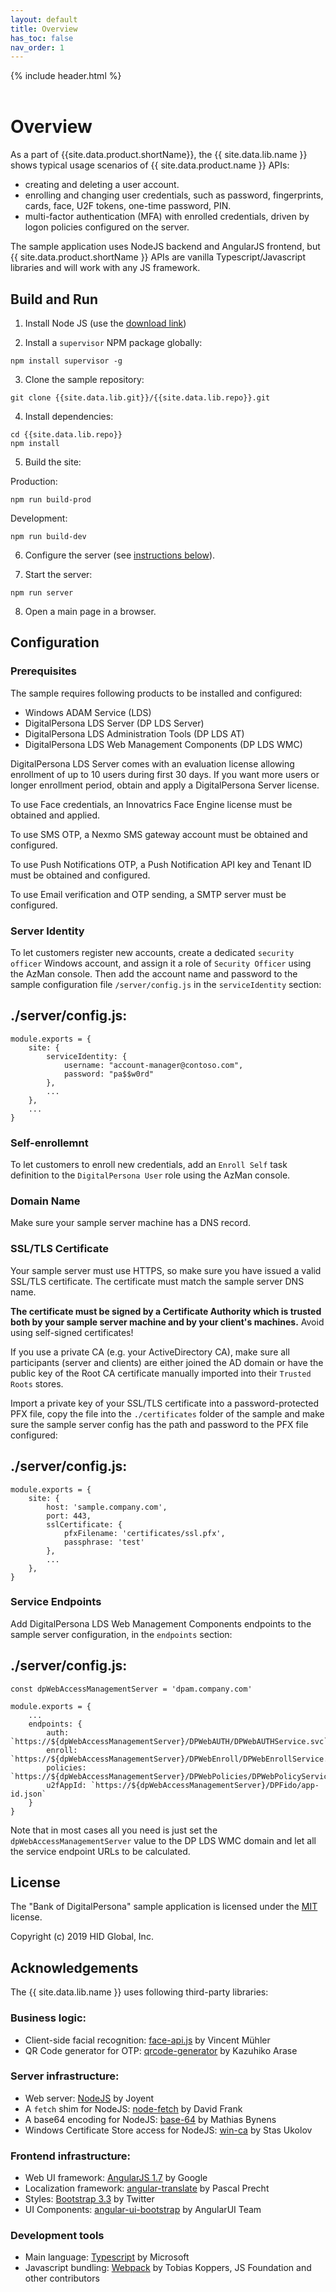 ```yaml
---
layout: default
title: Overview
has_toc: false
nav_order: 1  
---
```

{% include header.html %}  
<BR>

# Overview

As a part of {{site.data.product.shortName}}, the {{ site.data.lib.name }} shows typical usage scenarios of {{ site.data.product.name }} APIs:

* creating and deleting a user account.
* enrolling and changing user credentials, such as password, fingerprints, cards, face, U2F tokens,
one-time password, PIN.
* multi-factor authentication (MFA) with enrolled credentials, driven by logon policies configured 
on the server.

The sample application uses NodeJS backend and AngularJS frontend, but {{ site.data.product.shortName }} 
APIs are vanilla Typescript/Javascript libraries and will work with any JS framework.

## Build and Run

1. Install Node JS (use the [download link](https://nodejs.org))

2. Install a `supervisor` NPM package globally:
```
npm install supervisor -g
```

3. Clone the sample repository:
```
git clone {{site.data.lib.git}}/{{site.data.lib.repo}}.git
```

4. Install dependencies:
```
cd {{site.data.lib.repo}}
npm install
```

5. Build the site:

Production:
```
npm run build-prod
```

Development: 
```
npm run build-dev
```

6. Configure the server (see [instructions below](#configure)).

7. Start the server:
```
npm run server
```

8. Open a main page in a browser.

<a name="configure"></a>
## Configuration

### Prerequisites

The sample requires following products to be installed and configured:

* Windows ADAM Service (LDS)
* DigitalPersona LDS Server (DP LDS Server)
* DigitalPersona LDS Administration Tools (DP LDS AT)
* DigitalPersona LDS Web Management Components (DP LDS WMC)

DigitalPersona LDS Server comes with an evaluation license allowing
enrollment of up to 10 users during first 30 days. If you want more
users or longer enrollment period, obtain and apply a DigitalPersona Server license.

To use Face credentials, an Innovatrics Face Engine license must be obtained and applied.

To use SMS OTP, a Nexmo SMS gateway account must be obtained and configured.

To use Push Notifications OTP, a Push Notification API key and Tenant ID must be obtained and configured.

To use Email verification and OTP sending, a SMTP server must be configured.


### Server Identity

To let customers register new accounts, create a dedicated `security officer` Windows account, 
and assign it a role of `Security Officer` using the AzMan console.
Then add the account name and password to the sample configuration file `/server/config.js` in the
`serviceIdentity` section:

./server/config.js:
---
```
module.exports = {
    site: {
        serviceIdentity: {
            username: "account-manager@contoso.com",
            password: "pa$$w0rd"
        },
        ...
    },
    ...
}
```

### Self-enrollemnt 

To let customers to enroll new credentials, add an `Enroll Self` task definition to the 
`DigitalPersona User` role using the AzMan console.

### Domain Name

Make sure your sample server machine has a DNS record.

### SSL/TLS Certificate

Your sample server must use HTTPS, so make sure you have issued a valid SSL/TLS certificate. 
The certificate must match the sample server DNS name.

**The certificate must be signed by a Certificate Authority which is trusted
both by your sample server machine and by your client's machines.** Avoid using self-signed
certificates!

If you use a private CA (e.g. your ActiveDirectory CA), make sure all participants (server and clients)
are either joined the AD domain or have the public key of the Root CA certificate manually imported 
into their `Trusted Roots` stores.

Import a private key of your SSL/TLS certificate into a password-protected PFX file, 
copy the file into the `./certificates` folder of the sample and make sure the sample server config 
has the path and password to the PFX file configured:

./server/config.js:
---
```
module.exports = {
    site: {
        host: 'sample.company.com',
        port: 443,
        sslCertificate: {
            pfxFilename: 'certificates/ssl.pfx',
            passphrase: 'test'
        },
        ...
    },
}
```

### Service Endpoints

Add DigitalPersona LDS Web Management Components endpoints to the sample server configuration,
in the `endpoints` section:

./server/config.js:
---
```
const dpWebAccessManagementServer = 'dpam.company.com'

module.exports = {
    ...
    endpoints: {
        auth: `https://${dpWebAccessManagementServer}/DPWebAUTH/DPWebAUTHService.svc`,
        enroll: `https://${dpWebAccessManagementServer}/DPWebEnroll/DPWebEnrollService.svc`,
        policies: `https://${dpWebAccessManagementServer}/DPWebPolicies/DPWebPolicyService.svc`,
        u2fAppId: `https://${dpWebAccessManagementServer}/DPFido/app-id.json`
    }
}
```

Note that in most cases all you need is just set the `dpWebAccessManagementServer` value to the
DP LDS WMC domain and let all the service endpoint URLs to be calculated.


## License

The "Bank of DigitalPersona" sample application is licensed under the [MIT](./LICENSE) license. 

Copyright (c) 2019 HID Global, Inc.

## Acknowledgements

The {{ site.data.lib.name }} uses following third-party libraries:

### Business logic:

* Client-side facial recognition: [face-api.js](https://github.com/justadudewhohacks/face-api.js) by Vincent Mühler
* QR Code generator for OTP: [qrcode-generator](https://github.com/kazuhikoarase/qrcode-generator) by Kazuhiko Arase

### Server infrastructure:

* Web server: [NodeJS](https://nodejs.org) by Joyent
* A `fetch` shim for NodeJS: [node-fetch](https://github.com/bitinn/node-fetch) by David Frank
* A base64 encoding for NodeJS: [base-64](https://github.com/mathiasbynens/base64) by Mathias Bynens
* Windows Certificate Store access for NodeJS: [win-ca](https://github.com/ukoloff/win-ca) by Stas Ukolov

### Frontend infrastructure:

* Web UI framework: [AngularJS 1.7](https://angularjs.org/) by Google
* Localization framework: [angular-translate](https://angular-translate.github.io/) by Pascal Precht
* Styles: [Bootstrap 3.3](https://getbootstrap.com/docs/3.3/) by Twitter
* UI Components: [angular-ui-bootstrap]() by AngularUI Team

### Development tools

* Main language: [Typescript](https://www.typescriptlang.org/) by Microsoft
* Javascript bundling: [Webpack](https://github.com/webpack/webpack) by Tobias Koppers, JS Foundation and other contributors
